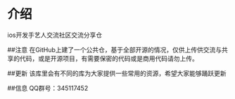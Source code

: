 介绍
============

ios开发手艺人交流社区交流分享仓  


##注意
在GitHub上建了一个公共仓，基于全部开源的情况，仅供上传供交流与共享的代码，或是开源项目，有需要保密的代码或是商用代码请勿上传。

##更新
该库里会有不同的库为大家提供一些常用的资源，希望大家能够踊跃更新

##信息
QQ群号：345117452